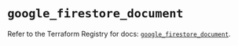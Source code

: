 # `google_firestore_document`

Refer to the Terraform Registry for docs: [`google_firestore_document`](https://registry.terraform.io/providers/hashicorp/google-beta/6.18.1/docs/resources/google_firestore_document).
